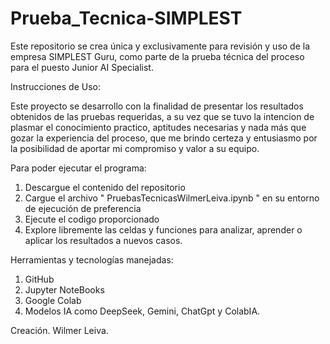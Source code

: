 # Prueba_Tecnica-SIMPLEST
Este repositorio se crea única y exclusivamente para revisión y uso de la empresa SIMPLEST Guru, como parte de la prueba técnica del proceso para el puesto Junior AI Specialist.

Instrucciones de Uso:

Este proyecto se desarrollo con la finalidad de presentar los resultados obtenidos de las pruebas requeridas, a su vez que se tuvo la intencion de plasmar el conocimiento practico, aptitudes necesarias y nada más que gozar la experiencia del proceso, que me brindo certeza y entusiasmo por la posibilidad de aportar mi compromiso y valor a su equipo.

Para poder ejecutar el programa:

1. Descargue el contenido del repositorio
2. Cargue el archivo " PruebasTecnicasWilmerLeiva.ipynb " en su entorno de ejecución de preferencia
3. Ejecute el codigo proporcionado
4. Explore libremente las celdas y funciones para analizar, aprender o aplicar los resultados a nuevos casos.

Herramientas y tecnologías manejadas:
1. GitHub
2. Jupyter NoteBooks
3. Google Colab
4. Modelos IA como DeepSeek, Gemini, ChatGpt y ColabIA.

Creación. Wilmer Leiva.
